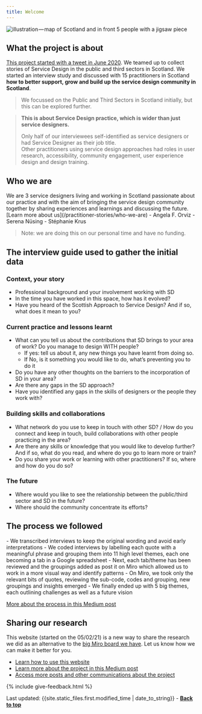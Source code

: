 ```yaml
---
title: Welcome
---
```



![illustration — map of Scotland and in front 5 people with a jigsaw piece](/practitioner-stories/images/practitionerstories-square-small.png)

## What the project is about
<p><a href="https://medium.com/@angelaforviz/remember-that-tweet-8b36dbae82bc" target="_blank">This project started with a tweet in June 2020</a>. We teamed up to collect stories of Service Design in the public and third sectors in Scotland. We started an interview study and discussed with 15 practitioners in Scotland <strong>how to better support, grow and build up the service design community in Scotland</strong>.</p>

> We focussed on the Public and Third Sectors in Scotland initially, but this can be explored further.


<blockquote class="alt">
  <p><strong>This is about Service Design practice, which is wider than just service designers.</strong></p>
  <p>Only half of our interviewees self-identified as service designers or had Service Designer as their job title. <br>
  Other practitioners using service design approaches had roles in user research, accessibility, community engagement, user experience design and design training.</p>
</blockquote>


<h2 class="top-line">Who we are</h2>
We are 3 service designers living and working in Scotland passionate about our practice and with the aim of bringing the service design community together by sharing experiences and learnings and discussing the future. [Learn more about us](/practitioner-stories/who-we-are)
- Angela F. Orviz
- Serena Nüsing
- Stéphanie Krus

> Note: we are doing this on our personal time and have no funding.

<h2 class="top-line"> The interview guide used to gather the initial data</h2>

### Context, your story
- Professional background and your involvement working with SD
- In the time you have worked in this space, how has it evolved?
- Have you heard of the Scottish Approach to Service Design? And if so, what does it mean to you?

### Current practice and lessons learnt
- What can you tell us about the contributions that SD brings to your area of work? Do you manage to design WITH people?
  - If yes: tell us about it, any new things you have learnt from doing so.
  - If No, is it something you would like to do, what’s preventing you to do it
- Do you have any other thoughts on the barriers to the incorporation of SD in your area?
- Are there any gaps in the SD approach?
- Have you identified any gaps in the skills of designers or the people they work with?

### Building skills and collaborations
- What network do you use to keep in touch with other SD? / How do you connect and keep in touch, build collaborations with other people practicing in the area?
- Are there any skills or knowledge that you would like to develop further? And if so, what do you read, and where do you go to learn more or train?
- Do you share your work or learning with other practitioners? If so, where and how do you do so?

### The future
- Where would you like to see the relationship between the public/third sector and SD in the future?
- Where should the community concentrate its efforts?


<h2 class="top-line">The process we followed</h2>
- We transcribed interviews to keep the original wording and avoid early interpretations
- We coded interviews by labelling each quote with a meaningful phrase and grouping them into 11 high level themes, each one becoming a tab in a Google spreadsheet
- Next, each tab/theme has been reviewed and the groupings added as post it on Miro which allowed us to work in a more visual way and identify patterns
- On Miro, we took only the relevant bits of quotes, reviewing the sub-code, codes and grouping, new groupings and insights emerged
- We finally ended up with 5 big themes, each outlining challenges as well as a future vision

<p><a href="https://stphaniekrus.medium.com/practitioner-stories-ffa3120ffd7f" target="_blank">More about the process in this Medium post</a></p>

<h2 class="top-line">Sharing our research</h2>

<p>This website (started on the 05/02/21) is a new way to share the research we did as an alternative to the <a href="https://miro.com/app/board/o9J_ldOzA14=/?moveToWidget=3074457352792688587&cot=14" target="_blank">big Miro board we have</a>. Let us know how we can make it better for you.</p>


<ul>
<li><a href="/practitioner-stories/how-to">Learn how to use this website</a></li>
<li><a href="https://practitionerstories.medium.com/stories-of-service-design-in-scotland-8f267710a2ba" target="_blank"> Learn more about the project in this Medium post</a></li>
<li><a href="/practitioner-stories/comms">Access more posts and other communications about the project</a></li>
</ul>

{% include give-feedback.html %}

<!-- div>Last updated: {{site.time | date_to_string}} - <a href="#"><strong>Back to top</strong></a></div-->
<div>Last updated: {{site.static_files.first.modified_time | date_to_string}} - <a href="#"><strong>Back to top</strong></a></div>

<!--
<p><a href="" target="_blank"></a></p>
<a href="" target="_blank"></a>
-->